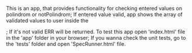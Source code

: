 This is an app, that provides functionality for checking entered values on polindrom or notPolindrom;
 If entered value valid, app shows the array of validated values to user inside the <div>;
 If it's not valid ERR will be returned.
To test this app open 'index.html' file in the 'app' folder in your browser;
If you wanna check the unit tests, go to the 'tests' folder and open 'SpecRunner.html' file.